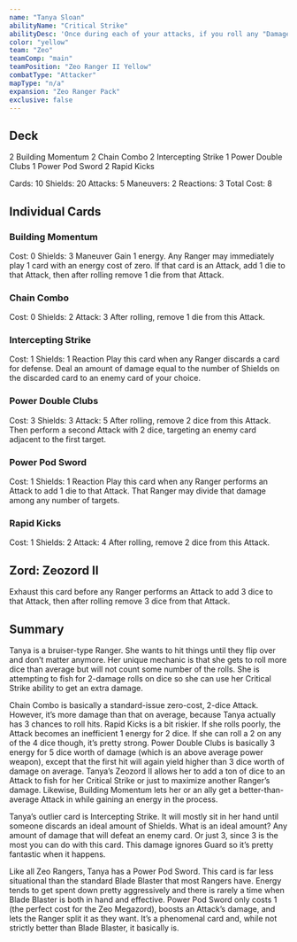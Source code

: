 ```yaml
---
name: "Tanya Sloan"
abilityName: "Critical Strike"
abilityDesc: 'Once during each of your attacks, if you roll any "Damage" "Damage" die results, add 1 "Damage" to that attack.'
color: "yellow"
team: "Zeo"
teamComp: "main"
teamPosition: "Zeo Ranger II Yellow"
combatType: "Attacker"
mapType: "n/a"
expansion: "Zeo Ranger Pack"
exclusive: false
---
```


## Deck

2 Building Momentum 2 Chain Combo 2 Intercepting Strike 1 Power Double Clubs 1 Power Pod Sword 2 Rapid Kicks

Cards: 10 Shields: 20 Attacks: 5 Maneuvers: 2 Reactions: 3 Total Cost: 8

## Individual Cards

### Building Momentum

Cost: 0 Shields: 3 Maneuver Gain 1 energy. Any Ranger may immediately play 1 card with an energy cost of zero. If that card is an Attack, add 1 die to that Attack, then after rolling remove 1 die from that Attack.

### Chain Combo

Cost: 0 Shields: 2 Attack: 3 After rolling, remove 1 die from this Attack.

### Intercepting Strike

Cost: 1 Shields: 1 Reaction Play this card when any Ranger discards a card for defense. Deal an amount of damage equal to the number of Shields on the discarded card to an enemy card of your choice.

### Power Double Clubs

Cost: 3 Shields: 3 Attack: 5 After rolling, remove 2 dice from this Attack. Then perform a second Attack with 2 dice, targeting an enemy card adjacent to the first target.

### Power Pod Sword

Cost: 1 Shields: 1 Reaction Play this card when any Ranger performs an Attack to add 1 die to that Attack. That Ranger may divide that damage among any number of targets.

### Rapid Kicks

Cost: 1 Shields: 2 Attack: 4 After rolling, remove 2 dice from this Attack.

## Zord: Zeozord II

Exhaust this card before any Ranger performs an Attack to add 3 dice to that Attack, then after rolling remove 3 dice from that Attack.

## Summary

Tanya is a bruiser-type Ranger. She wants to hit things until they flip over and don’t matter anymore. Her unique mechanic is that she gets to roll more dice than average but will not count some number of the rolls. She is attempting to fish for 2-damage rolls on dice so she can use her Critical Strike ability to get an extra damage.

Chain Combo is basically a standard-issue zero-cost, 2-dice Attack. However, it’s more damage than that on average, because Tanya actually has 3 chances to roll hits. Rapid Kicks is a bit riskier. If she rolls poorly, the Attack becomes an inefficient 1 energy for 2 dice. If she can roll a 2 on any of the 4 dice though, it’s pretty strong. Power Double Clubs is basically 3 energy for 5 dice worth of damage (which is an above average power weapon), except that the first hit will again yield higher than 3 dice worth of damage on average. Tanya’s Zeozord II allows her to add a ton of dice to an Attack to fish for her Critical Strike or just to maximize another Ranger’s damage. Likewise, Building Momentum lets her or an ally get a better-than-average Attack in while gaining an energy in the process.

Tanya’s outlier card is Intercepting Strike. It will mostly sit in her hand until someone discards an ideal amount of Shields. What is an ideal amount? Any amount of damage that will defeat an enemy card. Or just 3, since 3 is the most you can do with this card. This damage ignores Guard so it’s pretty fantastic when it happens.

Like all Zeo Rangers, Tanya has a Power Pod Sword. This card is far less situational than the standard Blade Blaster that most Rangers have. Energy tends to get spent down pretty aggressively and there is rarely a time when Blade Blaster is both in hand and effective. Power Pod Sword only costs 1 (the perfect cost for the Zeo Megazord), boosts an Attack’s damage, and lets the Ranger split it as they want. It’s a phenomenal card and, while not strictly better than Blade Blaster, it basically is.

<!--stackedit_data:
eyJoaXN0b3J5IjpbODE5OTg0OTY4LDIxMjYyMDE3ODddfQ==
-->
